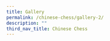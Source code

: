 ```yaml
---
title: Gallery
permalink: /chinese-chess/gallery-2/
description: ""
third_nav_title: Chinese Chess
---
```


